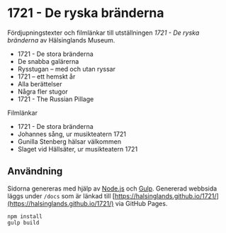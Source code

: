 # 1721 - De ryska bränderna

Fördjupningstexter och filmlänkar till utställningen *1721 - De ryska bränderna* av Hälsinglands Museum.

- 1721 - De stora bränderna
- De snabba galärerna
- Rysstugan – med och utan ryssar
- 1721 – ett hemskt år
- Alla berättelser
- Några fler stugor
- 1721 - The Russian Pillage

Filmlänkar

- 1721 - De stora bränderna
- Johannes sång, ur musikteatern 1721
- Gunilla Stenberg hälsar välkommen
- Slaget vid Hällsäter, ur musikteatern 1721

## Användning

Sidorna genereras med hjälp av [Node.js](https://www.npmjs.com/get-npm) och [Gulp](https://gulpjs.com/). Genererad webbsida läggs under `/docs` som är länkad till [https://halsinglands.github.io/1721/](https://halsinglands.github.io/1721/) via GitHub Pages.

```shell
npm install
gulp build
```

